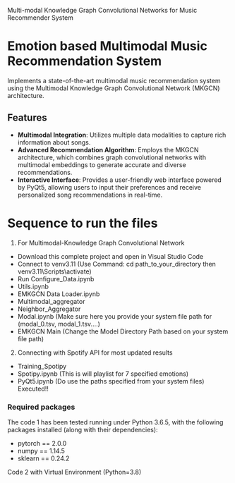 Multi-modal Knowledge Graph Convolutional Networks for Music Recommender System 
# Emotion based Multimodal Music Recommendation System
Implements a state-of-the-art multimodal music recommendation system using the Multimodal Knowledge Graph Convolutional Network (MKGCN) architecture.

## Features
- **Multimodal Integration**: Utilizes multiple data modalities to capture rich information about songs.
- **Advanced Recommendation Algorithm**: Employs the MKGCN architecture, which combines graph convolutional networks with multimodal embeddings to generate accurate and diverse recommendations.
- **Interactive Interface**: Provides a user-friendly web interface powered by PyQt5, allowing users to input their preferences and receive personalized song recommendations in real-time.

# Sequence to run the files
1. For Multimodal-Knowledge Graph Convolutional Network 
- Download this complete project and open in Visual Studio Code
- Connect to venv3.11 (Use Command: cd path_to_your_directory then venv3.11\Scripts\activate)
- Run Configure_Data.ipynb 
- Utils.ipynb 
- EMKGCN Data Loader.ipynb
- Multimodal_aggregator
- Neighbor_Aggregator
- Modal.ipynb (Make sure here you provide your system file path for (modal_0.tsv, modal_1.tsv....)
- EMKGCN Main (Change the Model Directory Path based on your system file path)

2. Connecting with Spotify API for most updated results
- Training_Spotipy
- Spotipy.ipynb (This is will playlist for 7 specified emotions)
- PyQt5.ipynb (Do use the paths specified from your system files)
Executed!!

### Required packages
The code 1 has been tested running under Python 3.6.5, with the following packages installed (along with their dependencies):
- pytorch == 2.0.0
- numpy == 1.14.5
- sklearn == 0.24.2

Code 2 with Virtual Environment (Python=3.8)


